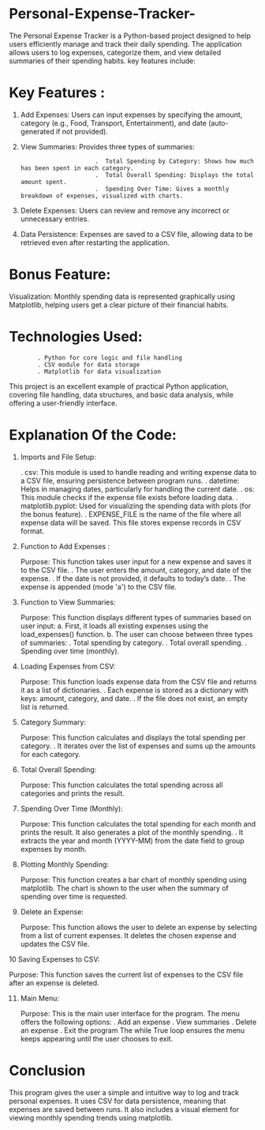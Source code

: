 # Personal-Expense-Tracker-
The Personal Expense Tracker is a Python-based project designed to help users efficiently manage and track their daily spending. The application allows users to log expenses, categorize them, and view detailed summaries of their spending habits. key features include: 

# Key Features :
1. Add Expenses: Users can input expenses by specifying the amount, category (e.g., Food, Transport, Entertainment), and date (auto-generated if not provided).
2. View Summaries: Provides three types of summaries:
   
                            .  Total Spending by Category: Shows how much has been spent in each category.
                            .  Total Overall Spending: Displays the total amount spent.
                            .  Spending Over Time: Gives a monthly breakdown of expenses, visualized with charts.
   
4. Delete Expenses: Users can review and remove any incorrect or unnecessary entries.
5. Data Persistence: Expenses are saved to a CSV file, allowing data to be retrieved even after restarting the application.
   
# Bonus Feature:
Visualization: Monthly spending data is represented graphically using Matplotlib, helping users get a clear picture of their financial habits.

# Technologies Used:
            . Python for core logic and file handling
            . CSV module for data storage
            . Matplotlib for data visualization

This project is an excellent example of practical Python application, covering file handling, data structures, and basic data analysis, while offering a user-friendly interface.

# Explanation Of the Code:

1. Imports and File Setup:
   
    .  csv: This module is used to handle reading and writing expense data to a CSV file, ensuring persistence between program runs.
    .  datetime: Helps in managing dates, particularly for handling the current date.
    .  os: This module checks if the expense file exists before loading data.
    .  matplotlib.pyplot: Used for visualizing the spending data with plots (for the bonus feature).
    .  EXPENSE_FILE is the name of the file where all expense data will be saved. This file stores expense records in CSV format.

2. Function to Add Expenses :

   Purpose: This function takes user input for a new expense and saves it to the CSV file.
             . The user enters the amount, category, and date of the expense.
             . If the date is not provided, it defaults to today’s date.
             . The expense is appended (mode 'a') to the CSV file.
   
3. Function to View Summaries:

   Purpose: This function displays different types of summaries based on user input:
            a. First, it loads all existing expenses using the load_expenses() function.
            b. The user can choose between three types of summaries:
                                            .  Total spending by category.
                                            .  Total overall spending.
                                            .  Spending over time (monthly).
   
4. Loading Expenses from CSV:

   Purpose: This function loads expense data from the CSV file and returns it as a list of dictionaries.
                            .  Each expense is stored as a dictionary with keys: amount, category, and date.
                            .  If the file does not exist, an empty list is returned.

5. Category Summary:

   Purpose: This function calculates and displays the total spending per category.
                     . It iterates over the list of expenses and sums up the amounts for each category.
   
6. Total Overall Spending:

   Purpose: This function calculates the total spending across all categories and prints the result.
 
7. Spending Over Time (Monthly):

   Purpose: This function calculates the total spending for each month and prints the result. It also generates a plot of the monthly spending.
             . It extracts the year and month (YYYY-MM) from the date field to group expenses by month.
   
8. Plotting Monthly Spending:

   Purpose: This function creates a bar chart of monthly spending using matplotlib. The chart is shown to the user when the summary of spending over time is requested.
    
9. Delete an Expense:

   Purpose: This function allows the user to delete an expense by selecting from a list of current expenses. It deletes the chosen expense and updates the CSV file.
   
10 Saving Expenses to CSV:

   Purpose: This function saves the current list of expenses to the CSV file after an expense is deleted.
   
11. Main Menu:

    Purpose: This is the main user interface for the program. The menu offers the following options:
                        . Add an expense
                        . View summaries
                        . Delete an expense
                        . Exit the program
The while True loop ensures the menu keeps appearing until the user chooses to exit.

# Conclusion
This program gives the user a simple and intuitive way to log and track personal expenses. It uses CSV for data persistence, meaning that expenses are saved between runs. It also includes a visual element for viewing monthly spending trends using matplotlib.


    
